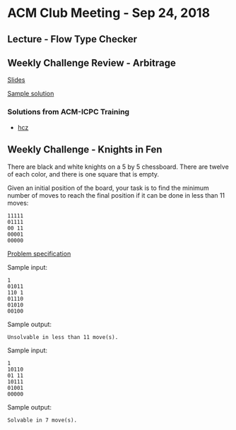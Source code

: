 ACM Club Meeting - Sep 24, 2018
===

Lecture - Flow Type Checker
---

Weekly Challenge Review - Arbitrage
---

[Slides](Arbitrage.pptx)

[Sample solution](Arbitrage.java)

### Solutions from ACM-ICPC Training

* [hcz](https://github.com/buckeye-cn/ACM_ICPC_Materials/blob/master/solutions/kattis/ctu10/arbitrage_hcz.cpp)

Weekly Challenge - Knights in Fen
---

There are black and white knights on a 5 by 5 chessboard. There are twelve of each color, and there is one square that is empty.

Given an initial position of the board, your task is to find the minimum number of moves to reach the final position if it can be done in less than 11 moves:

```
11111
01111
00 11
00001
00000
```

[Problem specification](https://open.kattis.com/problems/knightsfen)

Sample input:

```
1
01011
110 1
01110
01010
00100
```

Sample output:

```
Unsolvable in less than 11 move(s).
```

Sample input:

```
1
10110
01 11
10111
01001
00000
```

Sample output:

```
Solvable in 7 move(s).
```
